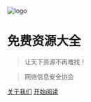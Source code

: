 <!-- _coverpage.md -->

![logo](_media/icon2.jpg)

#  免费资源大全

> 让天下资源不再难找！

> 网络信息安全协会



[关于我们](关于/README.md)
[开始阅读](README.md)

